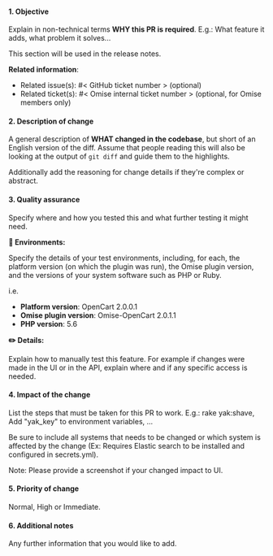 #### 1. Objective

Explain in non-technical terms **WHY this PR is required**.
E.g.: What feature it adds, what problem it solves...

This section will be used in the release notes. 

**Related information**:
- Related issue(s): #< GitHub ticket number > (optional)
- Related ticket(s): #< Omise internal ticket number > (optional, for Omise members only)

#### 2. Description of change

A general description of **WHAT changed in the codebase**, but short of an English version of the diff. Assume that people reading this will also be looking at the output of `git diff` and guide them to the highlights.

Additionally add the reasoning for change details if they're complex or abstract.

#### 3. Quality assurance

Specify where and how you tested this and what further testing it might need.

**🔧 Environments:**

Specify the details of your test environments, including, for each, the platform version (on which the plugin was run), the Omise plugin version, and the versions of your system software such as PHP or Ruby.

i.e.
- **Platform version**: OpenCart 2.0.0.1
- **Omise plugin version**: Omise-OpenCart 2.0.1.1
- **PHP version**: 5.6

**✏️ Details:**

Explain how to manually test this feature.
For example if changes were made in the UI or in the API, explain where and if any specific access is needed.

#### 4. Impact of the change

List the steps that must be taken for this PR to work.
E.g.: rake yak:shave, Add "yak_key" to environment variables, ...

Be sure to include all systems that needs to be changed or which system is affected by the change
(Ex: Requires Elastic search to be installed and configured in secrets.yml).

Note: Please provide a screenshot if your changed impact to UI.

#### 5. Priority of change

Normal, High or Immediate.

#### 6. Additional notes

Any further information that you would like to add.